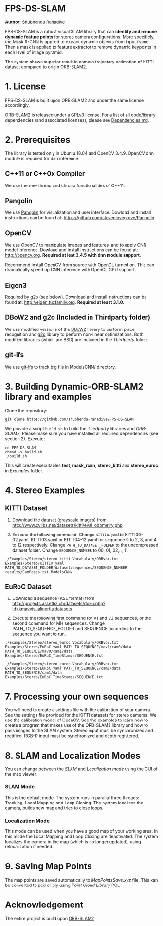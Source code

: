 # FPS-DS-SLAM
**Author:** [Shubhendu Ranadive](https://github.com/shubhendu-ranadive)

FPS-DS-SLAM is a robust visual SLAM library that can **identify and remove dynamic feature points** for stereo camera configurations. More specificly, the Mask R-CNN is applied to extract dynamic objects from input frame. Then a mask is applied to feature extractor to remove dynamic keypoints in each level of image pyramid.

The system shows superior result in camera trajectory estimation of KITTI dataset compared to origin ORB-SLAM2.

# 1. License

FPS-DS-SLAM is built upon ORB-SLAM2 and under the same license accordingly.

ORB-SLAM2 is released under a [GPLv3 license](https://github.com/raulmur/ORB_SLAM2/blob/master/License-gpl.txt). For a list of all code/library dependencies (and associated licenses), please see [Dependencies.md](https://github.com/raulmur/ORB_SLAM2/blob/master/Dependencies.md).


# 2. Prerequisites
The library is tested only in Ubuntu 18.04 and OpenCV 3.4.9. OpenCV dnn module is required for dnn inference.

## C++11 or C++0x Compiler
We use the new thread and chrono functionalities of C++11.

## Pangolin
We use [Pangolin](https://github.com/stevenlovegrove/Pangolin) for visualization and user interface. Dowload and install instructions can be found at: https://github.com/stevenlovegrove/Pangolin.

## OpenCV
We use [OpenCV](http://opencv.org) to manipulate images and features, and to apply CNN model inference. Dowload and install instructions can be found at: http://opencv.org. **Required at leat 3.4.5 with dnn module support**.

Recommend install OpenCV from source with OpenCL turned on. This can dramatically speed up CNN inference with OpenCL GPU support.

## Eigen3
Required by g2o (see below). Download and install instructions can be found at: http://eigen.tuxfamily.org. **Required at least 3.1.0**.

## DBoW2 and g2o (Included in Thirdparty folder)
We use modified versions of the [DBoW2](https://github.com/dorian3d/DBoW2) library to perform place recognition and [g2o](https://github.com/RainerKuemmerle/g2o) library to perform non-linear optimizations. Both modified libraries (which are BSD) are included in the *Thirdparty* folder.

## git-lfs 
We use [git-lfs](https://git-lfs.github.com/) to track big fils in ModelsCNN/ directory.

# 3. Building Dynamic-ORB-SLAM2 library and examples

Clone the repository:
```
git clone https://github.com/shubhendu-ranadive/FPS-DS-SLAM
```

We provide a script `build.sh` to build the *Thirdparty* libraries and *ORB-SLAM2*. Please make sure you have installed all required dependencies (see section 2). Execute:
```
cd FPS-DS-SLAM
chmod +x build.sh
./build.sh
```

This will create executables **test**, **mask_rcnn**, **stereo_kitti** and **stereo_euroc** in *Examples* folder.

# 4. Stereo Examples

## KITTI Dataset

1. Download the dataset (grayscale images) from http://www.cvlibs.net/datasets/kitti/eval_odometry.php 

2. Execute the following command. Change `KITTIX.yaml`to KITTI00-02.yaml, KITTI03.yaml or KITTI04-12.yaml for sequence 0 to 2, 3, and 4 to 12 respectively. Change `PATH_TO_DATASET_FOLDER` to the uncompressed dataset folder. Change `SEQUENCE_NUMBER` to 00, 01, 02,.., 11. 
```
./Examples/Stereo/stereo_kitti Vocabulary/ORBvoc.txt Examples/Stereo/KITTIX.yaml PATH_TO_DATASET_FOLDER/dataset/sequences/SEQUENCE_NUMBER results/CamPoses.txt ModelsCNN/
```

## EuRoC Dataset

1. Download a sequence (ASL format) from http://projects.asl.ethz.ch/datasets/doku.php?id=kmavvisualinertialdatasets

2. Execute the following first command for V1 and V2 sequences, or the second command for MH sequences. Change PATH_TO_SEQUENCE_FOLDER and SEQUENCE according to the sequence you want to run.
```
./Examples/Stereo/stereo_euroc Vocabulary/ORBvoc.txt Examples/Stereo/EuRoC.yaml PATH_TO_SEQUENCE/mav0/cam0/data PATH_TO_SEQUENCE/mav0/cam1/data Examples/Stereo/EuRoC_TimeStamps/SEQUENCE.txt
```
```
./Examples/Stereo/stereo_euroc Vocabulary/ORBvoc.txt Examples/Stereo/EuRoC.yaml PATH_TO_SEQUENCE/cam0/data PATH_TO_SEQUENCE/cam1/data Examples/Stereo/EuRoC_TimeStamps/SEQUENCE.txt
```
# 7. Processing your own sequences
You will need to create a settings file with the calibration of your camera. See the settings file provided for the KITTI datasets for stereo cameras. We use the calibration model of OpenCV. See the examples to learn how to create a program that makes use of the ORB-SLAM2 library and how to pass images to the SLAM system. Stereo input must be synchronized and rectified. RGB-D input must be synchronized and depth registered.

# 8. SLAM and Localization Modes
You can change between the *SLAM* and *Localization mode* using the GUI of the map viewer.

### SLAM Mode
This is the default mode. The system runs in parallal three threads: Tracking, Local Mapping and Loop Closing. The system localizes the camera, builds new map and tries to close loops.

### Localization Mode
This mode can be used when you have a good map of your working area. In this mode the Local Mapping and Loop Closing are deactivated. The system localizes the camera in the map (which is no longer updated), using relocalization if needed. 

# 9. Saving Map Points
The map points are saved automatically to *MapPointsSave.xyz* file. This xan be converted to pcd or ply using *Point Cloud Library* [PCL](https://pointclouds.org/downloads/)

# Acknowledgement

The entire project is build upon [ORB-SLAM2](https://github.com/raulmur/ORB_SLAM2)
